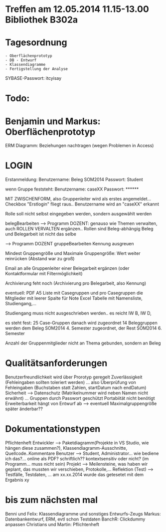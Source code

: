 Treffen am 12.05.2014 11.15-13.00 Bibliothek B302a
==================================================

Tagesordnung
============
	- Oberflächenprototyp
	- DB - Entwurf
	- Klassendiagramme
	- Fertigstellung der Analyse


SYBASE-Passwort: itcyisay

Todo:
=====

Benjamin und Markus: Oberflächenprototyp
========================================

ERM Diagramm: Beziehungen nachtragen (wegen Problemen in Access)


LOGIN
=====
Erstanmeldung:
Benutzername: Beleg SOM2014 	Passwort: Student

wenn Gruppe feststeht:
Benutzername: caseXX  			Passwort: ******

MIT ZWISCHENFORM, also Gruppenleiter wird als erstes angemeldet... Checkbox "Erstlogin" fliegt raus.. Benutzername wird an "caseXX" erkannt

Rolle soll nicht selbst eingegeben werden, sondern ausgewählt werden

belegBearbeiten
--> Programm DOZENT: genauso wie Themen verwalten, auch ROLLEN VERVALTEN ergänzen.. Rollen sind Beleg-abhängig
Beleg und Belegarbeit ist nicht das selbe

--> Programm DOZENT gruppeBearbeiten Kennung ausgreuen

Mindest Gruppengröße und Maximale Gruppengröße: Wert weiter reinrücken (Abstand war zu groß)

Email an alle Gruppenleiter einer Belegarbeit ergänzen (oder Kontaktformular mit Filtermöglichkeit)

Archivierung feht noch (Archivierung pro Belegarbeit, also Kennung)



eventuell: PDF A5 Liste mit Casegruppen und pro Casegruppen die Mitglieder mit leerer Spalte für Note
Excel Tabelle mit Namensliste, Studiengang,...

Studiengang muss nicht ausgeschrieben werden.. es reicht IW B, IW D, 

es steht fest: 25 Case-Gruppen
danach wird zugeordnet 14 Beleggruppen werden dem Beleg SOM2014 4. Semester zugeordnet, der Rest SOM2014 6. Semester

Anzahl der Gruppenmitglieder nicht an Thema gebunden, sondern an Beleg






Qualitätsanforderungen
======================
Benutzerfreundlichkeit wird über Prorotyp geregelt
Zuverlässigkeit (Fehleingaben sollten toleriert werden) ... also Überprüfung von Fehleingaben (Buchstaben statt Zahlen, startDatum nach endDatum)
Sicherheit --> Datenschutz (Matrikelnummer wird neben Namen nicht erwähnt) ... Gruppen durch Passwort geschützt
Portabiität nicht benötigt
Erweiterbarkeit hängt von Entwurf ab --> eventuell Maximalgruppengröße später änderbar?? 


Dokumentationstypen
===================
Pflichtenheft
Entwickler		--> Paketdiagramm(Projekte in VS Studio, wie hängen diese zusammen?), Klassendiagramm-Ausschnitte, Quellcode..Kommentare
Benutzer 		--> Student, Administrator... wie bediene ich das?... online als PDF? schriftlich?? kontextsensitiv oder nicht? (im Programm... 					muss nicht sein)
Projekt 		--> Meilensteine, was haben wir geplant, das mussten wir verschieben, Protokolle,... Reflektion
(Test) 			--> Testfälle, Testdaten, ... am xx.xx.2014 wurde das getesetet mit dem Ergabnis xy









bis zum nächsten mal
====================

Benni und Felix: Klassendiagramme und sonstiges Entwurfs-Zeugs
Markus: Datenbankentwurf, ERM, evtl schon Testdaten
BanchR: Clickdummy anpassen
Christians und Martin: Pflichtenheft